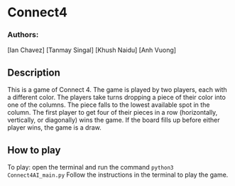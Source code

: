 # Connect4

### Authors: 
[Ian Chavez] 
[Tanmay Singal] 
[Khush Naidu] 
[Anh Vuong]

## Description
This is a game of Connect 4. The game is played by two players, each with a different color. The players take turns dropping a piece of their color into one of the columns. The piece falls to the lowest available spot in the column. The first player to get four of their pieces in a row (horizontally, vertically, or diagonally) wins the game. If the board fills up before either player wins, the game is a draw.

## How to play
To play: open the terminal and run the command `python3 Connect4AI_main.py`
Follow the instructions in the terminal to play the game.
